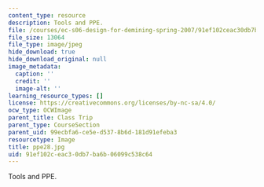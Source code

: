 ```yaml
---
content_type: resource
description: Tools and PPE.
file: /courses/ec-s06-design-for-demining-spring-2007/91ef102ceac30db7ba6b06099c538c64_ppe28.jpg
file_size: 13064
file_type: image/jpeg
hide_download: true
hide_download_original: null
image_metadata:
  caption: ''
  credit: ''
  image-alt: ''
learning_resource_types: []
license: https://creativecommons.org/licenses/by-nc-sa/4.0/
ocw_type: OCWImage
parent_title: Class Trip
parent_type: CourseSection
parent_uid: 99ecbfa6-ce5e-d537-8b6d-181d91efeba3
resourcetype: Image
title: ppe28.jpg
uid: 91ef102c-eac3-0db7-ba6b-06099c538c64
---
```

Tools and PPE.